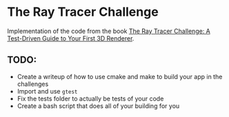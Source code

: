 # The Ray Tracer Challenge

Implementation of the code from the book [The Ray Tracer Challenge: A Test-Driven Guide to Your First 3D Renderer](http://www.raytracerchallenge.com/).

## TODO:

- Create a writeup of how to use cmake and make to build your app in the challenges
- Import and use `gtest`
- Fix the tests folder to actually be tests of your code
- Create a bash script that does all of your building for you
